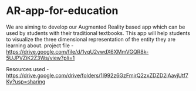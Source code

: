 # AR-app-for-education
We are aiming to develop our Augmented Reality based app which can be used by
students with their traditional textbooks. This app will help students to visualize the three
dimensional representation of the entity they are learning about.
project file - https://drive.google.com/file/d/1yqU2vwdX6XMmVGQR8k-5UJPVZiK2Z3Ws/view?pli=1

Resources used - https://drive.google.com/drive/folders/1I992z6GzFmirQ2zxZDZD2iAavjUtf7Ky?usp=sharing
